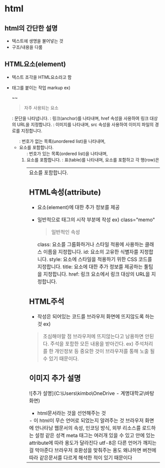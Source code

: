 # html 

## html의 간단한 설명
- 텍스트에 생명을 불어넣는 것
- 구조/내용을 다룸

## HTML요소(element)
  - 텍스트 조각을 HTML요소라고 함
  - 태그를 붙이는 작업 markup
    ex) <p> ~~ </p>
  
    > 자주 사용되는 요소

     <p>: 문단을 나타냅니다.
     <a>: 링크(anchor)를 나타내며, href 속성을 사용하여 링크 대상의 URL을 지정합니다.
     <img>: 이미지를 나타내며, src 속성을 사용하여 이미지 파일의 경로를 지정합니다.
     <ul>: 번호가 없는 목록(unordered list)을 나타내며, <li> 요소를 포함합니다.
     <ol>: 번호가 있는 목록(ordered list)을 나타내며, <li> 요소를 포함합니다.
     <table>: 표(table)를 나타내며, <tr> 요소를 포함하고 각 행(row)은  <td> 요소를 포함합니다.
  
## HTML속성(attribute)
  - 요소(element)에 대한 추가 정보를 제공
  - 일반적으로 태그의 시작 부분에 작성
    ex) class="memo" 

     > 일반적인 속성

     class: 요소를 그룹화하거나 스타일 적용에 사용하는 클래스 이름을  지정합니다.
     id: 요소의 고유한 식별자를 지정합니다.
     style: 요소에 스타일을 적용하기 위한 CSS 코드를 지정합니다.
     title: 요소에 대한 추가 정보를 제공하는 툴팁을 지정합니다.
     href: 링크 요소에서 링크 대상의 URL을 지정합니다.

## HTML주석
  - 작성은 되어있는 코드를 브라우저 화면에 뜨지않도록 하는 것
   ex) <!-- ~~~  -->
 
  > 조심해야할 점
     브라우저에 뜨지않는다고 남용하면 안된다.
     주석을 포함한 모든 내용을 받아간다. 
     ex) 주석처리를 한 개인정보 등 중요한 것이 브라우저를 통해 노출 될 수 있기 때문이다.

## 이미지 추가 설명
![추가 설명](C:\Users\kimbo\OneDrive - 계명대학교\바탕 화면)

<!DOCTYPE html>
- html문서라는 것을 선언해주는 것

<html lang="ko"> 
- 이 html이 무슨 언어로 되었는지 알려주는 것

<head>
브라우저 화면에 안나타남
웹문서의 속성, 인코딩 방식, 외부 리소스를 로드하는 설정 같은 성격

<meta charset="UTF-8">
meta 태그는 여러개 있을 수 있고 안에 있는 attribute에 따라 용도가 달라진다
utf-8은 다른 언어가 깨지는 걸 막아준다

<meta http-equiv="X-UA-Compatible" content="IE=edge">
브라우저 호환성을 맞춰주는 용도
왜냐하면 버전에 따라 같은문서를 다르게 해석한 적이 있기 때문이다



